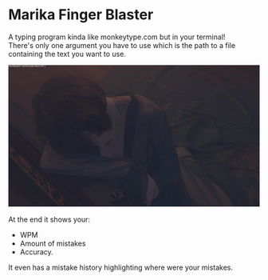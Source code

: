 # Marika Finger Blaster
A typing program kinda like monkeytype.com but in your terminal!  
There's only one argument you have to use which is the path to a file containing
the text you want to use.

![gif showing how it works](https://raw.githubusercontent.com/Mroik/marika-finger-blaster/refs/heads/master/assets/example.gif)

At the end it shows your:
- WPM
- Amount of mistakes
- Accuracy.

It even has a mistake history highlighting where were your mistakes. 
